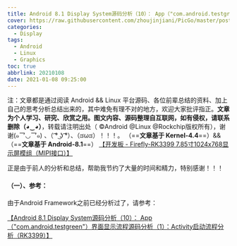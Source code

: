 ```yaml
---
title: Android 8.1 Display System源码分析（10）： App（"com.android.testgreen"）界面显示流程源码分析（1）：Activity启动流程分析（RK3399）
cover: https://raw.githubusercontent.com/zhoujinjiani/PicGo/master/post.cover.pictures/bing-wallpaper-2018.04.19.jpg
categories: 
  - Display
tags:
  - Android
  - Linux
  - Graphics
toc: true
abbrlink: 20210108
date: 2021-01-08 09:25:00
---
```




注：文章都是通过阅读 Android  && Linux 平台源码、各位前辈总结的资料、加上自己的思考分析总结出来的，其中难免有理不对的地方，欢迎大家批评指正。**文章为个人学习、研究、欣赏之用。图文内容、源码整理自互联网，如有侵权，请联系删除（◕‿◕）**，转载请注明出处（ ©Android @Linux @Rockchip版权所有），谢谢(๑乛◡乛๑) 、（ ͡° ͜ʖ ͡°）、（ಡωಡ）！！！。
（==**文章基于 Kernel-4.4**==）&&（==**文章基于 Android-8.1**==）
[【开发板 - Firefly-RK3399 7.85寸1024x768显示屏模组（MIPI接口）】](http://wiki.t-firefly.com/zh_CN/Firefly-RK3399/compile_android8.1_firmware.html#)

正是由于前人的分析和总结，帮助我节约了大量的时间和精力，特别感谢！！！

#### （一）、参考：
由于Android Framework之前已经分析过了，请参考：

[【Android 8.1 Display System源码分析（10）： App（"com.android.testgreen"）界面显示流程源码分析（1）：Activity启动流程分析（RK3399）】](https://zhoujinjiani.com/posts/20190726/)

